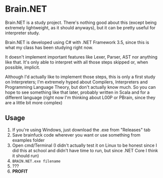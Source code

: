 # Brain.NET

Brain.NET is a study project. There's nothing good about this (except being extremely lightweight, as it should anyways), but it can be pretty useful for interpreter study.

Brain.NET is developed using C# with .NET Framework 3.5, since this is what my class has been studying right now.

It doesn't implement important features like Lexer, Parser, AST nor anything like that. It's only able to interpret with all those steps skipped or, when possible, implicit.

Although I'd actually like to implement those steps, this is only a first study on Interpreters; I'm extremely hyped about Compilers, Interpreters and Programming Language Theory, but don't actually know much. So you can hope to see something like that later, probably written in Scala and for a different language (right now I'm thinking about L00P or PBrain, since they are a little bit more complex)

## Usage

1. If you're using Windows, just download the .exe from "Releases" tab
2. Save brainfuck code wherever you want or use something from examples folder
3. Open cmd/Terminal (I didn't actually test it on Linux to be honest since I did this at school and didn't have time to run, but since .NET Core I think it should run)
4. `BRAIN.NET.exe filename`
5. ???
6. **PROFIT**
